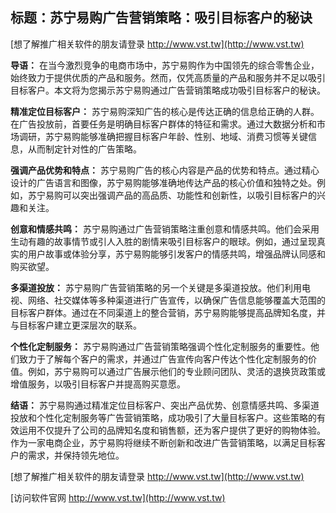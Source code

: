 ## **标题：苏宁易购广告营销策略：吸引目标客户的秘诀**

[想了解推广相关软件的朋友请登录 http://www.vst.tw](http://www.vst.tw)

**导语：**
在当今激烈竞争的电商市场中，苏宁易购作为中国领先的综合零售企业，始终致力于提供优质的产品和服务。然而，仅凭高质量的产品和服务并不足以吸引目标客户。本文将为您揭示苏宁易购通过广告营销策略成功吸引目标客户的秘诀。

**精准定位目标客户：**
苏宁易购深知广告的核心是传达正确的信息给正确的人群。在广告投放前，首要任务是明确目标客户群体的特征和需求。通过大数据分析和市场调研，苏宁易购能够准确把握目标客户年龄、性别、地域、消费习惯等关键信息，从而制定针对性的广告策略。

**强调产品优势和特点：**
苏宁易购广告的核心内容是产品的优势和特点。通过精心设计的广告语言和图像，苏宁易购能够准确地传达产品的核心价值和独特之处。例如，苏宁易购可以突出强调产品的高品质、功能性和创新性，以吸引目标客户的兴趣和关注。

**创意和情感共鸣：**
苏宁易购通过广告营销策略注重创意和情感共鸣。他们会采用生动有趣的故事情节或引人入胜的剧情来吸引目标客户的眼球。例如，通过呈现真实的用户故事或体验分享，苏宁易购能够引发客户的情感共鸣，增强品牌认同感和购买欲望。

**多渠道投放：**
苏宁易购广告营销策略的另一个关键是多渠道投放。他们利用电视、网络、社交媒体等多种渠道进行广告宣传，以确保广告信息能够覆盖大范围的目标客户群体。通过在不同渠道上的整合营销，苏宁易购能够提高品牌知名度，并与目标客户建立更深层次的联系。

**个性化定制服务：**
苏宁易购通过广告营销策略强调个性化定制服务的重要性。他们致力于了解每个客户的需求，并通过广告宣传向客户传达个性化定制服务的价值。例如，苏宁易购可以通过广告展示他们的专业顾问团队、灵活的退换货政策或增值服务，以吸引目标客户并提高购买意愿。

**结语：**
苏宁易购通过精准定位目标客户、突出产品优势、创意情感共鸣、多渠道投放和个性化定制服务等广告营销策略，成功吸引了大量目标客户。这些策略的有效运用不仅提升了公司的品牌知名度和销售额，还为客户提供了更好的购物体验。作为一家电商企业，苏宁易购将继续不断创新和改进广告营销策略，以满足目标客户的需求，并保持领先地位。

[想了解推广相关软件的朋友请登录 http://www.vst.tw](http://www.vst.tw)


[访问软件官网 http://www.vst.tw](http://www.vst.tw)
